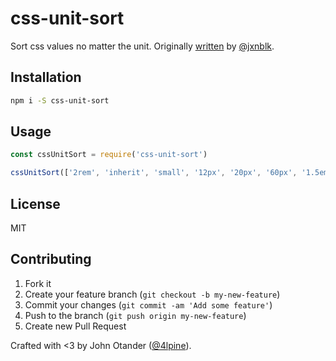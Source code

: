 # css-unit-sort

Sort css values no matter the unit.
Originally [written](https://github.com/cssstats/cssstats/blob/16fe37c96623fd3cdb24bd302ef6f6e93826af0f/controllers/stats.js#L98) by [@jxnblk](https://twitter.com/jxnblk).

## Installation

```bash
npm i -S css-unit-sort
```

## Usage

```javascript
const cssUnitSort = require('css-unit-sort')

cssUnitSort(['2rem', 'inherit', 'small', '12px', '20px', '60px', '1.5em']) // => ['60px', '2rem', '1.5em', '20px', 'inherit', 'small', '12px']
```

## License

MIT

## Contributing

1. Fork it
2. Create your feature branch (`git checkout -b my-new-feature`)
3. Commit your changes (`git commit -am 'Add some feature'`)
4. Push to the branch (`git push origin my-new-feature`)
5. Create new Pull Request

Crafted with <3 by John Otander ([@4lpine](https://twitter.com/4lpine)).
